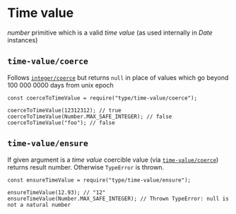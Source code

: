 Time value
==========

*number* primitive which is a valid *time value* (as used internally in *Date* instances)

`time-value/coerce`
-------------------

Follows [`integer/coerce`](integer.md#integercoerce) but returns `null` in place of values which go beyond 100 000 0000 days from unix epoch

    const coerceToTimeValue = require("type/time-value/coerce");

    coerceToTimeValue(12312312); // true
    coerceToTimeValue(Number.MAX_SAFE_INTEGER); // false
    coerceToTimeValue("foo"); // false

`time-value/ensure`
-------------------

If given argument is a *time value* coercible value (via [`time-value/coerce`](#time-valuecoerce)) returns result number. Otherwise `TypeError` is thrown.

    const ensureTimeValue = require("type/time-value/ensure");

    ensureTimeValue(12.93); // "12"
    ensureTimeValue(Number.MAX_SAFE_INTEGER); // Thrown TypeError: null is not a natural number
